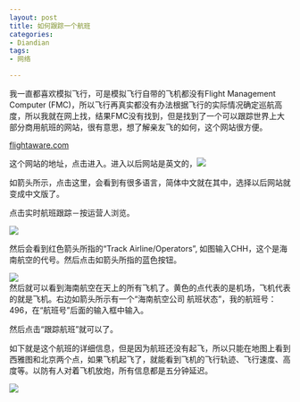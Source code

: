 ```yaml
---
layout: post
title: 如何跟踪一个航班
categories:
- Diandian
tags:
- 网络

---
```

<p>我一直都喜欢模拟飞行，可是模拟飞行自带的飞机都没有Flight Management Computer (FMC)，所以飞行再真实都没有办法根据飞行的实际情况确定巡航高度，所以我就在网上找，结果FMC没有找到，但是找到了一个可以跟踪世界上大部分商用航班的网站，很有意思，想了解亲友飞的如何，这个网站很方便。</p>
<p><a href="http://flightaware.com/">flightaware.com</a></p>
<p>这个网站的地址，点击进入。进入以后网站是英文的，<img src="http://m3.img.srcdd.com/farm4/d/2012/0627/10/C4A9704CE124829FA6D3B0CE461D251C_B500_900_500_263.PNG" /></p>
<p>如箭头所示，点击这里，会看到有很多语言，简体中文就在其中，选择以后网站就变成中文版了。</p>
<p>点击实时航班跟踪－按运营人浏览。</p>
<p><img src="http://m3.img.srcdd.com/farm5/d/2012/0627/10/560758CB87767D5D46C4127EACA6DF0A_B500_900_500_229.PNG" /></p>
<p>然后会看到红色箭头所指的“Track Airline/Operators”,&nbsp;如图输入CHH，这个是海南航空的代号。然后点击如箭头所指的蓝色按钮。</p>
<p><img src="http://m3.img.srcdd.com/farm4/d/2012/0627/10/9353123689406527E258DCDD217B2A7A_B500_900_500_303.PNG" /><br />然后就可以看到海南航空在天上的所有飞机了。黄色的点代表的是机场，飞机代表的就是飞机。右边如箭头所示有一个“海南航空公司 航班状态”，我的航班号：496，在“航班号”后面的输入框中输入。</p>
<p>然后点击“跟踪航班”就可以了。</p>
<p>如下就是这个航班的详细信息，但是因为航班还没有起飞，所以​只能在地图上看到西雅图和北京两个点，如果飞机起飞了，就能看到飞机的飞行轨迹、飞行速度、高度等。以防有人对着飞机放炮，所有信息都是五分钟延迟。</p>
<p><img src="http://m3.img.srcdd.com/farm5/d/2012/0627/10/22263E1ECFB8808A0876584D6DC4AF7B_B500_900_500_227.PNG" /></p>
<p><br /><br /></p>
<p></p>